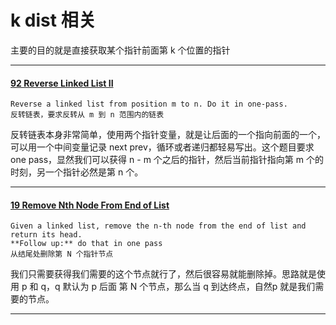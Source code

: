 # k dist 相关
主要的目的就是直接获取某个指针前面第 k 个位置的指针

--------------------------------------------------------
#### [92 Reverse Linked List II](https://leetcode.com/problems/reverse-linked-list-ii/)
```
Reverse a linked list from position m to n. Do it in one-pass.
反转链表，要求反转从 m 到 n 范围内的链表
```
反转链表本身非常简单，使用两个指针变量，就是让后面的一个指向前面的一个，可以用一个中间变量记录 next prev，循环或者递归都轻易写出。这个题目要求 one pass，显然我们可以获得 n - m 个之后的指针，然后当前指针指向第 m 个的时刻，另一个指针必然是第 n 个。

--------------------------------------------------------
#### [19 Remove Nth Node From End of List](https://leetcode.com/problems/remove-nth-node-from-end-of-list/)
```
Given a linked list, remove the n-th node from the end of list and return its head.
**Follow up:** do that in one pass
从结尾处删除第 N 个指针节点 
```
我们只需要获得我们需要的这个节点就行了，然后很容易就能删除掉。思路就是使用 p 和 q，q 默认为 p 后面 第 N 个节点，那么当 q 到达终点，自然p 就是我们需要的节点。

--------------------------------------------------------
